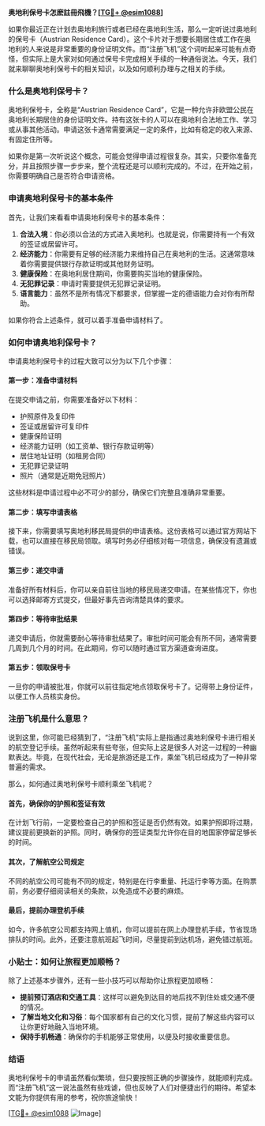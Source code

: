 **奥地利保号卡怎麽註冊飛機？[[TG💪+ @esim1088](https://t.me/s/esim1088)]**

如果你最近正在计划去奥地利旅行或者已经在奥地利生活，那么一定听说过奥地利的保号卡（Austrian Residence Card）。这个卡片对于想要长期居住或工作在奥地利的人来说是非常重要的身份证明文件。而“注册飞机”这个词听起来可能有点奇怪，但实际上是大家对如何通过保号卡完成相关手续的一种通俗说法。今天，我们就来聊聊奥地利保号卡的相关知识，以及如何顺利办理与之相关的手续。

### 什么是奥地利保号卡？

奥地利保号卡，全称是“Austrian Residence Card”，它是一种允许非欧盟公民在奥地利长期居住的身份证明文件。持有这张卡的人可以在奥地利合法地工作、学习或从事其他活动。申请这张卡通常需要满足一定的条件，比如有稳定的收入来源、有固定住所等。

如果你是第一次听说这个概念，可能会觉得申请过程很复杂。其实，只要你准备充分，并且按照步骤一步步来，整个流程还是可以顺利完成的。不过，在开始之前，你需要明确自己是否符合申请资格。

### 申请奥地利保号卡的基本条件

首先，让我们来看看申请奥地利保号卡的基本条件：

1. **合法入境**：你必须以合法的方式进入奥地利。也就是说，你需要持有一个有效的签证或居留许可。
2. **经济能力**：你需要有足够的经济能力来维持自己在奥地利的生活。这通常意味着你需要提供银行存款证明或其他财务证明。
3. **健康保险**：在奥地利居住期间，你需要购买当地的健康保险。
4. **无犯罪记录**：申请时需要提供无犯罪记录证明。
5. **语言能力**：虽然不是所有情况下都要求，但掌握一定的德语能力会对你有所帮助。

如果你符合上述条件，就可以着手准备申请材料了。

### 如何申请奥地利保号卡？

申请奥地利保号卡的过程大致可以分为以下几个步骤：

#### 第一步：准备申请材料

在提交申请之前，你需要准备好以下材料：
- 护照原件及复印件
- 签证或居留许可复印件
- 健康保险证明
- 经济能力证明（如工资单、银行存款证明等）
- 居住地址证明（如租房合同）
- 无犯罪记录证明
- 照片（通常是近期免冠照片）

这些材料是申请过程中必不可少的部分，确保它们完整且准确非常重要。

#### 第二步：填写申请表格

接下来，你需要填写奥地利移民局提供的申请表格。这份表格可以通过官方网站下载，也可以直接在移民局领取。填写时务必仔细核对每一项信息，确保没有遗漏或错误。

#### 第三步：递交申请

准备好所有材料后，你可以亲自前往当地的移民局递交申请。在某些情况下，你也可以选择邮寄方式提交，但最好事先咨询清楚具体的要求。

#### 第四步：等待审批结果

递交申请后，你就需要耐心等待审批结果了。审批时间可能会有所不同，通常需要几周到几个月的时间。在此期间，你可以随时通过官方渠道查询进度。

#### 第五步：领取保号卡

一旦你的申请被批准，你就可以前往指定地点领取保号卡了。记得带上身份证件，以便工作人员核实身份。

### 注册飞机是什么意思？

说到这里，你可能已经猜到了，“注册飞机”实际上是指通过奥地利保号卡进行相关的航空登记手续。虽然听起来有些夸张，但实际上这是很多人对这一过程的一种幽默表达。毕竟，在现代社会，无论是旅游还是工作，乘坐飞机已经成为了一种非常普遍的需求。

那么，如何通过奥地利保号卡顺利乘坐飞机呢？

#### 首先，确保你的护照和签证有效

在计划飞行前，一定要检查自己的护照和签证是否仍然有效。如果护照即将过期，建议提前更换新的护照。同时，确保你的签证类型允许你在目的地国家停留足够长的时间。

#### 其次，了解航空公司规定

不同的航空公司可能有不同的规定，特别是在行李重量、托运行李等方面。在购票前，务必要仔细阅读相关的条款，以免造成不必要的麻烦。

#### 最后，提前办理登机手续

如今，许多航空公司都支持网上值机，你可以提前在网上办理登机手续，节省现场排队的时间。此外，还要注意航班起飞时间，尽量提前到达机场，避免错过航班。

### 小贴士：如何让旅程更加顺畅？

除了上述基本步骤外，还有一些小技巧可以帮助你让旅程更加顺畅：

- **提前预订酒店和交通工具**：这样可以避免到达目的地后找不到住处或交通不便的情况。
- **了解当地文化和习俗**：每个国家都有自己的文化习惯，提前了解这些内容可以让你更好地融入当地环境。
- **保持手机畅通**：确保你的手机能够正常使用，以便及时接收重要信息。

### 结语

奥地利保号卡的申请虽然看似繁琐，但只要按照正确的步骤操作，就能顺利完成。而“注册飞机”这一说法虽然有些戏谑，但也反映了人们对便捷出行的期待。希望本文能为你提供有用的参考，祝你旅途愉快！

[[TG💪+ @esim1088](https://t.me/s/esim1088) ![Image](https://i.postimg.cc/4NQfJmqS/Snipaste-2025-05-13-00-14-12.png)]